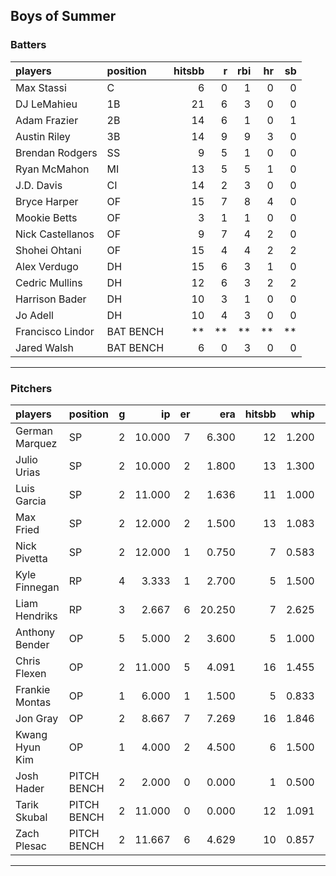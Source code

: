 ## Boys of Summer

### Batters

 
|players          |position  | hitsbb|  r| rbi| hr| sb| 
|:----------------|:---------|------:|--:|---:|--:|--:| 
|Max Stassi       |C         |      6|  0|   1|  0|  0| 
|DJ LeMahieu      |1B        |     21|  6|   3|  0|  0| 
|Adam Frazier     |2B        |     14|  6|   1|  0|  1| 
|Austin Riley     |3B        |     14|  9|   9|  3|  0| 
|Brendan Rodgers  |SS        |      9|  5|   1|  0|  0| 
|Ryan McMahon     |MI        |     13|  5|   5|  1|  0| 
|J.D. Davis       |CI        |     14|  2|   3|  0|  0| 
|Bryce Harper     |OF        |     15|  7|   8|  4|  0| 
|Mookie Betts     |OF        |      3|  1|   1|  0|  0| 
|Nick Castellanos |OF        |      9|  7|   4|  2|  0| 
|Shohei Ohtani    |OF        |     15|  4|   4|  2|  2| 
|Alex Verdugo     |DH        |     15|  6|   3|  1|  0| 
|Cedric Mullins   |DH        |     12|  6|   3|  2|  2| 
|Harrison Bader   |DH        |     10|  3|   1|  0|  0| 
|Jo Adell         |DH        |     10|  4|   3|  0|  0| 
|Francisco Lindor |BAT BENCH |     **| **|  **| **| **| 
|Jared Walsh      |BAT BENCH |      6|  0|   3|  0|  0| 

* * *

### Pitchers

 
|players        |position    |  g|     ip| er|    era| hitsbb|  whip| so|  w| sv| 
|:--------------|:-----------|--:|------:|--:|------:|------:|-----:|--:|--:|--:| 
|German Marquez |SP          |  2| 10.000|  7|  6.300|     12| 1.200| 13|  1|  0| 
|Julio Urias    |SP          |  2| 10.000|  2|  1.800|     13| 1.300| 10|  0|  0| 
|Luis Garcia    |SP          |  2| 11.000|  2|  1.636|     11| 1.000| 13|  2|  0| 
|Max Fried      |SP          |  2| 12.000|  2|  1.500|     13| 1.083| 12|  2|  0| 
|Nick Pivetta   |SP          |  2| 12.000|  1|  0.750|      7| 0.583| 13|  1|  0| 
|Kyle Finnegan  |RP          |  4|  3.333|  1|  2.700|      5| 1.500|  1|  0|  1| 
|Liam Hendriks  |RP          |  3|  2.667|  6| 20.250|      7| 2.625|  7|  2|  0| 
|Anthony Bender |OP          |  5|  5.000|  2|  3.600|      5| 1.000|  7|  0|  2| 
|Chris Flexen   |OP          |  2| 11.000|  5|  4.091|     16| 1.455| 10|  0|  0| 
|Frankie Montas |OP          |  1|  6.000|  1|  1.500|      5| 0.833|  6|  0|  0| 
|Jon Gray       |OP          |  2|  8.667|  7|  7.269|     16| 1.846| 14|  0|  0| 
|Kwang Hyun Kim |OP          |  1|  4.000|  2|  4.500|      6| 1.500|  3|  0|  0| 
|Josh Hader     |PITCH BENCH |  2|  2.000|  0|  0.000|      1| 0.500|  5|  0|  1| 
|Tarik Skubal   |PITCH BENCH |  2| 11.000|  0|  0.000|     12| 1.091| 10|  2|  0| 
|Zach Plesac    |PITCH BENCH |  2| 11.667|  6|  4.629|     10| 0.857| 15|  1|  0| 


* * *


